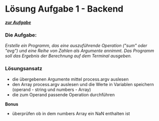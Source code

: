 # Lösung Aufgabe 1 - Backend

***[zur Aufgabe](https://github.com/FbW-WD-22-D01/backend_server01_sums/edit/main/README_DE.md)***

### Die Aufgabe:
*Erstelle ein Programm, das eine auszuführende Operation ("sum" oder "avg") und eine Reihe von Zahlen als Argumente annimmt. Das Programm soll das Ergebnis der Berechnung auf dem Terminal ausgeben.*

### Lösungsansatz

- die übergebenen Argumente mittel process.argv auslesen
- den Array process.argv auslesen und die Werte in Variablen speichern (operand - string und numbers - Array)
- die zum Operand passende Operation durchführen


**Bonus**
- überprüfen ob in dem numbers Array ein NaN enthalten ist
